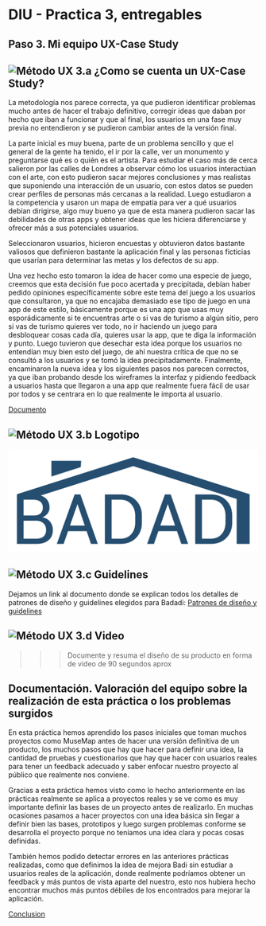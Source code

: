 # DIU - Practica 3, entregables

## Paso 3. Mi equipo UX-Case Study 


![Método UX](https://github.com/Leamsy/DIU20/blob/master/img/moodboard.png?raw=true) 3.a ¿Como se cuenta un UX-Case Study?
-----
La metodología nos parece correcta, ya que pudieron identificar problemas mucho antes de
hacer el trabajo definitivo, corregir ideas que daban por hecho que iban a funcionar y que al
final, los usuarios en una fase muy previa no entendieron y se pudieron cambiar antes de la
versión final.

La parte inicial es muy buena, parte de un problema sencillo y que el general de la gente ha
tenido, el ir por la calle, ver un monumento y preguntarse qué es o quién es el artista.
Para estudiar el caso más de cerca salieron por las calles de Londres a observar cómo los
usuarios interactúan con el arte, con esto pudieron sacar mejores conclusiones y mas
realistas que suponiendo una interacción de un usuario, con estos datos se pueden crear
perfiles de personas más cercanas a la realidad.
Luego estudiaron a la competencia y usaron un mapa de empatía para ver a qué usuarios
debían dirigirse, algo muy bueno ya que de esta manera pudieron sacar las debilidades de
otras apps y obtener ideas que les hiciera diferenciarse y ofrecer más a sus potenciales
usuarios.

Seleccionaron usuarios, hicieron encuestas y obtuvieron datos bastante valiosos que
definieron bastante la aplicación final y las personas ficticias que usarían para determinar
las metas y los defectos de su app.

Una vez hecho esto tomaron la idea de hacer como una especie de juego, creemos que
esta decisión fue poco acertada y precipitada, debían haber pedido opiniones
específicamente sobre este tema del juego a los usuarios que consultaron, ya que no
encajaba demasiado ese tipo de juego en una app de este estilo, básicamente porque es
una app que usas muy esporádicamente si te encuentras arte o si vas de turismo a algún
sitio, pero si vas de turismo quieres ver todo, no ir haciendo un juego para desbloquear
cosas cada día, quieres usar la app, que te diga la información y punto. Luego tuvieron que
desechar esta idea porque los usuarios no entendían muy bien esto del juego, de ahí
nuestra crítica de que no se consultó a los usuarios y se tomó la idea precipitadamente.
Finalmente, encaminaron la nueva idea y los siguientes pasos nos parecen correctos, ya
que iban probando desde los wireframes la interfaz y pidiendo feedback a usuarios hasta
que llegaron a una app que realmente fuera fácil de usar por todos y se centrara en lo que
realmente le importa al usuario.

[Documento](https://github.com/Leamsy/DIU20/blob/master/P3/analisisMuseMap.pdf) 

![Método UX](https://github.com/Leamsy/DIU20/blob/master/img/landing-page.png?raw=true)  3.b Logotipo
----

![Logo Badadi](https://github.com/Leamsy/DIU20/blob/master/P3/logo_badadi.png?raw=true)


![Método UX](https://github.com/Leamsy/DIU20/blob/master/img/guidelines.png?raw=true) 3.c Guidelines
----
Dejamos un link al documento donde se explican todos los detalles de patrones de diseño y guidelines elegidos para Badadi:
[Patrones de diseño y guidelines](https://github.com/Leamsy/DIU20/blob/master/P3/Patrones%20de_dise%C3%B1o%20y%20guidelines.pdf)

![Método UX](https://github.com/Leamsy/DIU20/blob/master/img/mockup.png?raw=true)  3.d Video
----

>>> Documente y resuma el diseño de su producto en forma de video de 90 segundos aprox

## Documentación. Valoración del equipo sobre la realización de esta práctica o los problemas surgidos

En esta práctica hemos aprendido los pasos iniciales que toman muchos proyectos como MuseMap antes de hacer una versión definitiva de un producto, los muchos pasos que hay que hacer para definir una idea, la cantidad de pruebas y cuestionarios que hay que hacer con usuarios reales para tener un feedback adecuado y 
saber enfocar nuestro proyecto al público que realmente nos conviene.

Gracias a esta práctica hemos visto como lo hecho anteriormente en las prácticas realmente se aplica a proyectos reales y se ve como es muy importante definir las bases de un proyecto antes de realizarlo. En muchas ocasiones pasamos a hacer proyectos con una idea básica sin llegar a definir bien las bases, prototipos y luego surgen problemas conforme se desarrolla el proyecto porque no teníamos una idea clara y pocas cosas definidas.

También hemos podido detectar errores en las anteriores prácticas realizadas, como que definimos la idea de mejora Badi sin estudiar a usuarios reales de la aplicación, donde realmente podríamos obtener un feedback y más puntos de vista aparte del nuestro, esto nos hubiera hecho encontrar muchos más puntos débiles de los encontrados para mejorar la aplicación.

[Conclusion](https://github.com/Leamsy/DIU20/blob/master/P3/Conclusi%C3%B3n.pdf)
 
